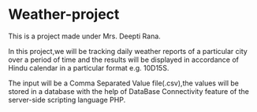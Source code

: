 Weather-project
===============
This is a project made under Mrs. Deepti Rana.

In this project,we will be tracking daily weather reports of a particular city over a period of time and the results will
be displayed in accordance of Hindu calendar in a particular format e.g. 10D15S.

The input will be a Comma Separated Value file(.csv),the values will be stored in a database with the help of DataBase Connectivity feature of the server-side scripting language PHP.
